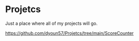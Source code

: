 # Projetcs
Just a place where all of my projects will go. 


https://github.com/dyoun57/Projetcs/tree/main/ScoreCounter
